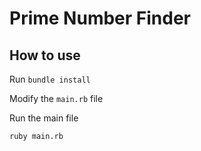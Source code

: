 # Prime Number Finder

## How to use

Run `bundle install`

Modify the `main.rb` file

Run the main file
```
ruby main.rb
```